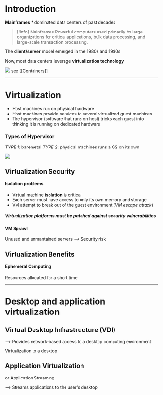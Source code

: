 # Introduction

**Mainframes** * dominated data centers of past decades

> [!info] Mainframes
> Powerful computers used primarily by large organizations for critical applications, bulk data processing, and large-scale transaction processing.

The **client/server** model emerged in the 1980s and 1990s

Now, most data centers leverage **virtualization technology**

<img src="https://www.cloud4u.com/upload/medialibrary/e69/what-is-a-virtualization-techology.png">
see [[Containers]]

---

# Virtualization

- Host machines run on physical hardware
- Host machines provide services to several virtualized guest machines
- The hypervisor (software that runs on host) tricks each guest into thinking it is running on dedicated hardware

### Types of Hypervisor

*TYPE 1*: baremetal
*TYPE 2*: physical machines runs a OS on its own

<img src="https://f0.holisticinfosecforwebdevelopers.com/images/HypervisorTypesHighLevel.png">

## Virtualization Security

#### Isolation problems

- Virtual machine **isolation** is critical
- Each server must have access to only its own memory and storage
- VM attempt to break out of the guest environment (*VM escape attack*)

##### Virtualization platforms must be patched against security vulnerabilities

#### VM Sprawl
Unused and unmantained servers --> Security risk

## Virtualization Benefits

#### Ephemeral Computing
Resources allocated for a short time

---

# Desktop and application virtualization

## Virtual Desktop Infrastructure (VDI)

--> Provides network-based access to a desktop computing environment

Virtualization to a desktop

## Application Virtualization
or Application Streaming

--> Streams applications to the user's desktop